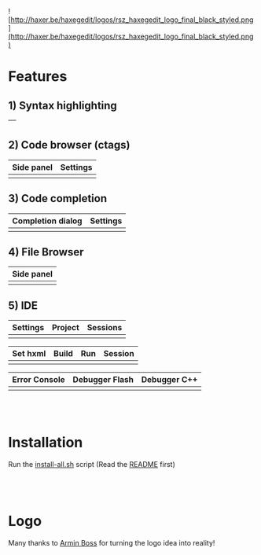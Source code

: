 ![http://haxer.be/haxegedit/logos/rsz_haxegedit_logo_final_black_styled.png](http://haxer.be/haxegedit/logos/rsz_haxegedit_logo_final_black_styled.png)
# Features #
## 1) Syntax highlighting ##
|![![](http://haxer.be/haxegedit/screenshots/syntaxhighlighting_thumb.png)](http://haxer.be/haxegedit/screenshots/syntaxhighlighting.png)|
|:---------------------------------------------------------------------------------------------------------------------------------------|

## 2) Code browser (ctags) ##
|Side panel|Settings|
|:---------|:-------|
|![![](http://haxer.be/haxegedit/screenshots/ctags_thumb.png)](http://haxer.be/haxegedit/screenshots/ctags.png)|![![](http://haxer.be/haxegedit/screenshots/ctagssettings_thumb.png)](http://haxer.be/haxegedit/screenshots/ctagssettings.png)|

## 3) Code completion ##
|Completion dialog|Settings|
|:----------------|:-------|
|![![](http://haxer.be/haxegedit/screenshots/codecompletion_thumb.png)](http://haxer.be/haxegedit/screenshots/codecompletion.png)|![![](http://haxer.be/haxegedit/screenshots/codecompletionsettings_thumb.png)](http://haxer.be/haxegedit/screenshots/codecompletionsettings.png)|

## 4) File Browser ##
|Side panel|
|:---------|
|![![](http://haxer.be/haxegedit/screenshots/filebrowser_thumb.png)](http://haxer.be/haxegedit/screenshots/filebrowser.png)|

## 5) IDE ##
|Settings|Project|Sessions|
|:-------|:------|:-------|
|![![](http://haxer.be/haxegedit/screenshots/idesettings_thumb.png)](http://haxer.be/haxegedit/screenshots/idesettings.png)|![![](http://www.haxer.be/haxegedit/screenshots/createproject_thumb.png)](http://www.haxer.be/haxegedit/screenshots/createproject.png)|![![](http://www.haxer.be/haxegedit/screenshots/opensessionproject_thumb.png)](http://www.haxer.be/haxegedit/screenshots/opensessionproject.png)|

|Set hxml|Build|Run|Session|
|:-------|:----|:--|:------|
|![![](http://www.haxer.be/haxegedit/screenshots/toolbarhxml_thumb.png)](http://www.haxer.be/haxegedit/screenshots/toolbarhxml.png)|![![](http://www.haxer.be/haxegedit/screenshots/toolbarbuild_thumb.png)](http://www.haxer.be/haxegedit/screenshots/toolbarbuild.png)|![![](http://www.haxer.be/haxegedit/screenshots/toolbarrun_thumb.png)](http://www.haxer.be/haxegedit/screenshots/toolbarrun.png)|![![](http://www.haxer.be/haxegedit/screenshots/toolbarsessions_thumb.png)](http://www.haxer.be/haxegedit/screenshots/toolbarsessions.png)|

|Error Console|Debugger Flash|Debugger C++|
|:------------|:-------------|:-----------|
|![![](http://www.haxer.be/haxegedit/screenshots/error-output_thumb.jpg)](http://www.haxer.be/haxegedit/screenshots/error-output.jpg)|![![](http://www.haxer.be/haxegedit/screenshots/debuggerflash_thumb.jpg)](http://www.haxer.be/haxegedit/screenshots/debuggerflash.jpg)|![![](http://www.haxer.be/haxegedit/screenshots/debuggercpp_thumb.jpg)](http://www.haxer.be/haxegedit/screenshots/debuggercpp.jpg)|

<br><br>
<h1>Installation</h1>
Run the <a href='http://code.google.com/p/haxegedit/source/browse/trunk/install-all.sh'>install-all.sh</a> script (Read the <a href='http://code.google.com/p/haxegedit/source/browse/trunk/README'>README</a> first)<br>
<br>
<br><br>
<h1>Logo</h1>
Many thanks to <a href='http://arminboss.de'>Armin Boss</a> for turning the logo idea into reality!<br>
<br>
